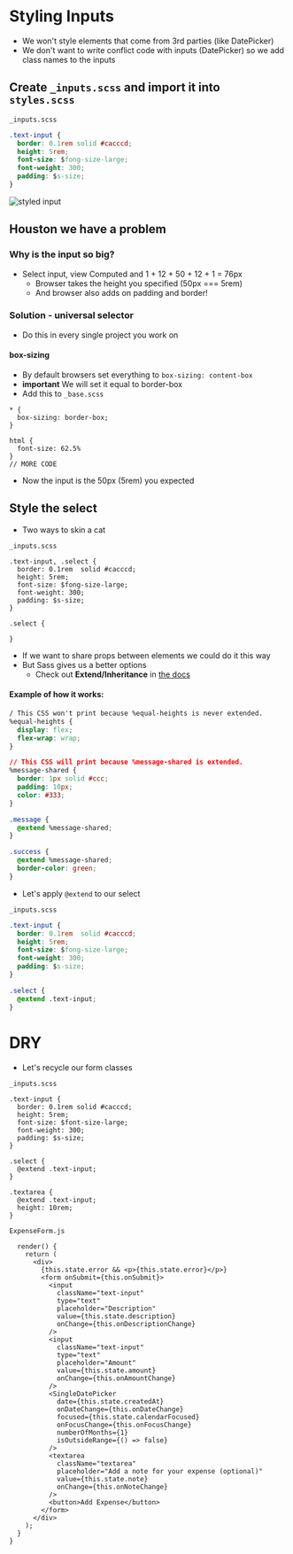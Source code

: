 # Styling Inputs
* We won't style elements that come from 3rd parties (like DatePicker)
* We don't want to write conflict code with inputs (DatePicker) so we add class names to the inputs

## Create `_inputs.scss` and import it into `styles.scss`
`_inputs.scss`

```css
.text-input {
  border: 0.1rem solid #cacccd;
  height: 5rem;
  font-size: $fong-size-large;
  font-weight: 300;
  padding: $s-size;
}
```

![styled input](https://i.imgur.com/5Cgulnq.png)

## Houston we have a problem
### Why is the input so big?
* Select input, view Computed and 1 + 12 + 50 + 12 + 1 = 76px
    - Browser takes the height you specified (50px === 5rem)
    - And browser also adds on padding and border!

### Solution - universal selector
* Do this in every single project you work on

#### box-sizing
* By default browsers set everything to `box-sizing: content-box`
* **important** We will set it equal to border-box
* Add this to `_base.scss`

```
* {
  box-sizing: border-box;
}

html {
  font-size: 62.5%
}
// MORE CODE
```

* Now the input is the 50px (5rem) you expected

## Style the select
* Two ways to skin a cat

`_inputs.scss`

```
.text-input, .select {
  border: 0.1rem  solid #cacccd;
  height: 5rem;
  font-size: $fong-size-large;
  font-weight: 300;
  padding: $s-size;
}

.select {

}
```

* If we want to share props between elements we could do it this way
* But Sass gives us a better options
    - Check out **Extend/Inheritance** in [the docs](http://sass-lang.com/guide)

#### Example of how it works:
```css
/ This CSS won't print because %equal-heights is never extended.
%equal-heights {
  display: flex;
  flex-wrap: wrap;
}

// This CSS will print because %message-shared is extended.
%message-shared {
  border: 1px solid #ccc;
  padding: 10px;
  color: #333;
}

.message {
  @extend %message-shared;
}

.success {
  @extend %message-shared;
  border-color: green;
}
```

* Let's apply `@extend` to our select

`_inputs.scss`

```css
.text-input {
  border: 0.1rem  solid #cacccd;
  height: 5rem;
  font-size: $fong-size-large;
  font-weight: 300;
  padding: $s-size;
}

.select {
  @extend .text-input;
}
```

# DRY
* Let's recycle our form classes

`_inputs.scss`

```
.text-input {
  border: 0.1rem solid #cacccd;
  height: 5rem;
  font-size: $font-size-large;
  font-weight: 300;
  padding: $s-size;
}

.select {
  @extend .text-input;
}

.textarea {
  @extend .text-input;
  height: 10rem;
}
```

`ExpenseForm.js`

```
  render() {
    return (
      <div>
        {this.state.error && <p>{this.state.error}</p>}
        <form onSubmit={this.onSubmit}>
          <input
            className="text-input"
            type="text"
            placeholder="Description"
            value={this.state.description}
            onChange={this.onDescriptionChange}
          />
          <input
            className="text-input"
            type="text"
            placeholder="Amount"
            value={this.state.amount}
            onChange={this.onAmountChange}
          />
          <SingleDatePicker
            date={this.state.createdAt}
            onDateChange={this.onDateChange}
            focused={this.state.calendarFocused}
            onFocusChange={this.onFocusChange}
            numberOfMonths={1}
            isOutsideRange={() => false}
          />
          <textarea
            className="textarea"
            placeholder="Add a note for your expense (optional)"
            value={this.state.note}
            onChange={this.onNoteChange}
          />
          <button>Add Expense</button>
        </form>
      </div>
    );
  }
}
```


